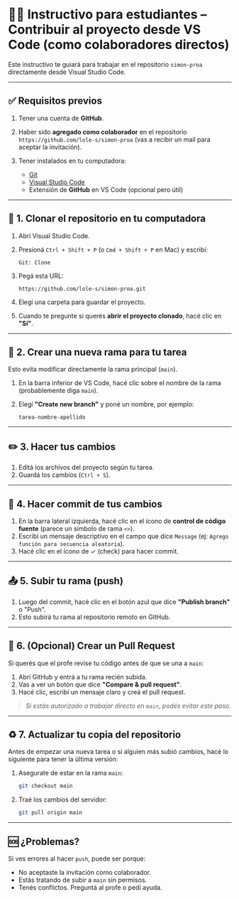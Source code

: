 # 🧑‍💻 Instructivo para estudiantes – Contribuir al proyecto desde VS Code (como colaboradores directos)

Este instructivo te guiará para trabajar en el repositorio `simon-proa` directamente desde Visual Studio Code.

---

## ✅ Requisitos previos

1. Tener una cuenta de **GitHub**.
2. Haber sido **agregado como colaborador** en el repositorio `https://github.com/lole-s/simon-proa` (vas a recibir un mail para aceptar la invitación).
3. Tener instalados en tu computadora:

   * [Git](https://git-scm.com/)
   * [Visual Studio Code](https://code.visualstudio.com/)
   * Extensión de **GitHub** en VS Code (opcional pero útil)

---

## 🔁 1. Clonar el repositorio en tu computadora

1. Abrí Visual Studio Code.
2. Presioná `Ctrl + Shift + P` (o `Cmd + Shift + P` en Mac) y escribí:

   ```
   Git: Clone
   ```
3. Pegá esta URL:

   ```
   https://github.com/lole-s/simon-proa.git
   ```
4. Elegí una carpeta para guardar el proyecto.
5. Cuando te pregunte si querés **abrir el proyecto clonado**, hacé clic en **"Sí"**.

---

## 🌿 2. Crear una nueva rama para tu tarea

Esto evita modificar directamente la rama principal (`main`).

1. En la barra inferior de VS Code, hacé clic sobre el nombre de la rama (probablemente diga `main`).
2. Elegí **"Create new branch"** y poné un nombre, por ejemplo:

   ```
   tarea-nombre-apellido
   ```

---

## ✏️ 3. Hacer tus cambios

1. Editá los archivos del proyecto según tu tarea.
2. Guardá los cambios (`Ctrl + S`).

---

## 💾 4. Hacer commit de tus cambios

1. En la barra lateral izquierda, hacé clic en el ícono de **control de código fuente** (parece un símbolo de rama `<>`).
2. Escribí un mensaje descriptivo en el campo que dice `Message` (ej: `Agrego función para secuencia aleatoria`).
3. Hacé clic en el ícono de ✓ (check) para hacer commit.

---

## 📤 5. Subir tu rama (push)

1. Luego del commit, hacé clic en el botón azul que dice **"Publish branch"** o "Push".
2. Esto subirá tu rama al repositorio remoto en GitHub.

---

## 🔁 6. (Opcional) Crear un Pull Request

Si querés que el profe revise tu código antes de que se una a `main`:

1. Abrí GitHub y entrá a tu rama recién subida.
2. Vas a ver un botón que dice **"Compare & pull request"**.
3. Hacé clic, escribí un mensaje claro y creá el pull request.

> *Si estás autorizado a trabajar directo en `main`, podés evitar este paso.*

---

## ♻️ 7. Actualizar tu copia del repositorio

Antes de empezar una nueva tarea o si alguien más subió cambios, hacé lo siguiente para tener la última versión:

1. Asegurate de estar en la rama `main`:

   ```bash
   git checkout main
   ```
2. Traé los cambios del servidor:

   ```bash
   git pull origin main
   ```

---

## 🆘 ¿Problemas?

Si ves errores al hacer `push`, puede ser porque:

* No aceptaste la invitación como colaborador.
* Estás tratando de subir a `main` sin permisos.
* Tenés conflictos. Preguntá al profe o pedí ayuda.

